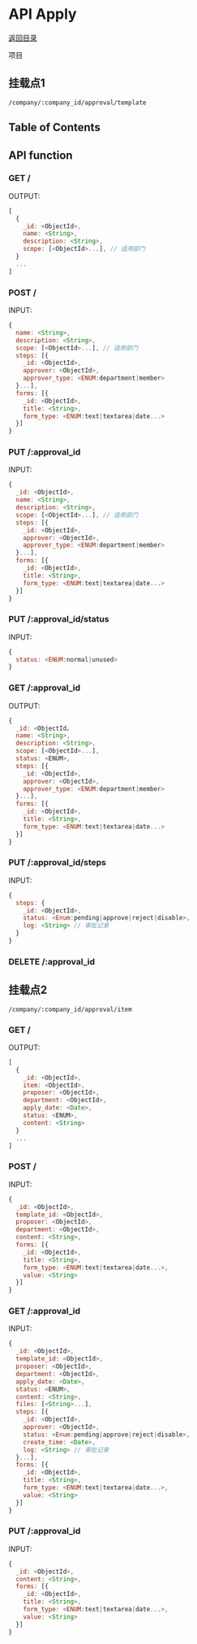 # API Apply

[返回目录](index.md)

项目

## 挂载点1

```
/company/:company_id/approval/template
```

## Table of Contents

## API function

### GET /

OUTPUT:
```javascript
[
  {
    _id: <ObjectId>,
    name: <String>,
    description: <String>,
    scope: [<ObjectId>...], // 适用部门
  }
  ...
]
```

### POST /

INPUT:
```javascript
{
  name: <String>,
  description: <String>,
  scope: [<ObjectId>...], // 适用部门
  steps: [{
    _id: <ObjectId>,
    approver: <ObjectId>,
    approver_type: <ENUM:department|member>
  }...],
  forms: [{
    _id: <ObjectId>,
    title: <String>,
    form_type: <ENUM:text|textarea|date...>
  }]
}
```

### PUT /:approval_id

INPUT:
```javascript
{
  _id: <ObjectId>,
  name: <String>,
  description: <String>,
  scope: [<ObjectId>...], // 适用部门
  steps: [{
    _id: <ObjectId>,
    approver: <ObjectId>,
    approver_type: <ENUM:department|member>
  }...],
  forms: [{
    _id: <ObjectId>,
    title: <String>,
    form_type: <ENUM:text|textarea|date...>
  }]
}
```

### PUT /:approval_id/status

INPUT:
```javascript
{
  status: <ENUM:normal|unused>
}
```

### GET /:approval_id

OUTPUT:
```javascript
{
  _id: <ObjectId，
  name: <String>,
  description: <String>,
  scope: [<ObjectId>...],
  status: <ENUM>,
  steps: [{
    _id: <ObjectId>,
    approver: <ObjectId>,
    approver_type: <ENUM:department|member>
  }...],
  forms: [{
    _id: <ObjectId>,
    title: <String>,
    form_type: <ENUM:text|textarea|date...>
  }]
}
```

### PUT /:approval_id/steps

INPUT:
```javascript
{
  steps: {
    _id: <ObjectId>,
    status: <Enum:pending|approve|reject|disable>,
    log: <String> // 审批记录
  }
}
```

### DELETE /:approval_id


## 挂载点2

```
/company/:company_id/approval/item
```

### GET /

OUTPUT:
```javascript
[
  {
    _id: <ObjectId>,
    item: <ObjectId>,
    proposer: <ObjectId>,
    department: <ObjectId>,
    apply_date: <Date>,
    status: <ENUM>,
    content: <String>
  }
  ...
]
```

### POST /

INPUT:
```javascript
{
  _id: <ObjectId>,
  template_id: <ObjectId>,
  proposer: <ObjectId>,
  department: <ObjectId>,
  content: <String>,
  forms: [{
    _id: <ObjectId>,
    title: <String>,
    form_type: <ENUM:text|textarea|date...>,
    value: <String>
  }]
}
```

### GET /:approval_id

INPUT:
```javascript
{
  _id: <ObjectId>,
  template_id: <ObjectId>,
  proposer: <ObjectId>,
  department: <ObjectId>,
  apply_date: <Date>,
  status: <ENUM>,
  content: <String>,
  files: [<String>...],
  steps: [{
    _id: <ObjectId>,
    approver: <ObjectId>,
    status: <Enum:pending|approve|reject|disable>,
    create_time: <Date>,
    log: <String> // 审批记录
  }...],
  forms: [{
    _id: <ObjectId>,
    title: <String>,
    form_type: <ENUM:text|textarea|date...>,
    value: <String>
  }]
}
```

### PUT /:approval_id

INPUT:
```javascript
{
  _id: <ObjectId>,
  content: <String>,
  forms: [{
    _id: <ObjectId>,
    title: <String>,
    form_type: <ENUM:text|textarea|date...>,
    value: <String>
  }]
}
```
